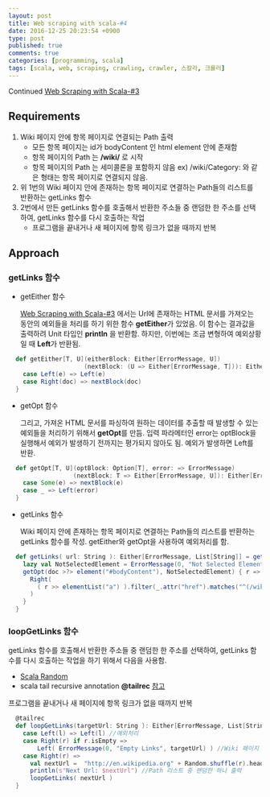 ```yaml
---
layout: post
title: Web scraping with scala-#4
date: 2016-12-25 20:23:54 +0900
type: post
published: true
comments: true
categories: [programming, scala]
tags: [scala, web, scraping, crawling, crawler, 스칼라, 크롤러]
---
```

Continued [Web Scraping with Scala-#3](./programming/scala/2016/12/13/web-scraping-with-scala-3.html)
## Requirements
1. Wiki 페이지 안에 항목 페이지로 연결되는 Path 출력
    - 모든 항목 페이지는 id가 bodyContent 인 html element 안에 존재함
    - 항목 페이지의 Path 는 **/wiki/** 로 시작
    - 항목 페이지의 Path 는 세미콜론을 포함하지 않음
    ex) /wiki/Category: 와 같은 형태는 항목 페이지로 연결되지 않음.
2. 위 1번의 Wiki 페이지 안에 존재하는 항목 페이지로 연결하는 Path들의 리스트를 반환하는 getLinks 함수
3. 2번에서 만든 getLinks 함수를 호출해서 반환한 주소들 중 랜덤한 한 주소를 선택하여, getLinks 함수를 다시 호출하는 작업
    - 프로그램을 끝내거나 새 페이지에 항목 링크가 없을 때까지 반복


## Approach

### getLinks 함수

- getEither 함수

    [Web Scraping with Scala-#3](./programming/scala/2016/12/13/web-scraping-with-scala-3.html)
    에서는 Url에 존재하는 HTML 문서를 가져오는 동안의 예외들을 처리를 하기 위한 함수 **getEither**가 있었음.
    이 함수는 결과값을 출력하려 Unit 타입인 **println** 을 반환함.
    하지만, 이번에는 조금 변형하여 예외상황일 때 **Left**가 반환됨.

```scala
  def getEither[T, U](eitherBlock: Either[ErrorMessage, U])
                     (nextBlock: (U => Either[ErrorMessage, T])): Either[ErrorMessage, T] = eitherBlock match {
    case Left(e) => Left(e)
    case Right(doc) => nextBlock(doc)
  }
```

- getOpt 함수

    그리고, 가져온 HTML 문서를 파싱하여 원하는 데이터를 추출할 때 발생할 수 있는 예외들을 처리하기 위해서 **getOpt**를 만듬.
    입력 파라메터인 error는 optBlock을 실행해서 예외가 발생하기 전까지는 평가되지 않아도 됨.
    예외가 발생하면 Left를 반환.

```scala
  def getOpt[T, U](optBlock: Option[T], error: => ErrorMessage)
                  (nextBlock: T => Either[ErrorMessage, U]): Either[ErrorMessage, U] = optBlock match {
    case Some(e) => nextBlock(e)
    case _ => Left(error)
  }
```

- getLinks 함수

    Wiki 페이지 안에 존재하는 항목 페이지로 연결하는 Path들의 리스트를 반환하는 getLinks 함수를 작성.
    getEither와 getOpt을 사용하여 예외처리를 함.

```scala
  def getLinks( url: String ): Either[ErrorMessage, List[String]] = getEither( browser.getDocumentFromUrl( url ) ){ doc =>
    lazy val NotSelectedElement = ErrorMessage(0, "Not Selected Element", url)
    getOpt(doc >?> element("#bodyContent"), NotSelectedElement) { r =>
      Right(
        ( r >> elementList("a") ).filter(_.attr("href").matches("^(/wiki/)((?!:).)*$")).map(_.attr("href"))
      )
    }
  }
```

### loopGetLinks 함수

getLinks 함수를 호출해서 반환한 주소들 중 랜덤한 한 주소를 선택하여, getLinks 함수를 다시 호출하는 작업을 하기 위해서 다음을 사용함.

- [Scala Random](http://stackoverflow.com/questions/5051574/how-to-choose-a-random-element-from-an-array-in-scala)
- scala tail recursive annotation **@tailrec** [참고](http://stackoverflow.com/questions/3114142/what-is-the-scala-annotation-to-ensure-a-tail-recursive-function-is-optimized)

프로그램을 끝내거나 새 페이지에 항목 링크가 없을 때까지 반복

```scala
  @tailrec
  def loopGetLinks(targetUrl: String ): Either[ErrorMessage, List[String]] = getLinks( targetUrl ) match {
    case Left(l) => Left(l) //예외처리
    case Right(r) if r.isEmpty =>
        Left( ErrorMessage(0, "Empty Links", targetUrl) ) //Wiki 페이지 안에 존재하는 항목 페이지들의 Path 리스트들이 없을 경우
    case Right(r) =>
      val nextUrl =  "http://en.wikipedia.org" + Random.shuffle(r).head
      println(s"Next Url: $nextUrl") //Path 리스트 중 랜덤한 하나 출력
      loopGetLinks( nextUrl )
  }
```



